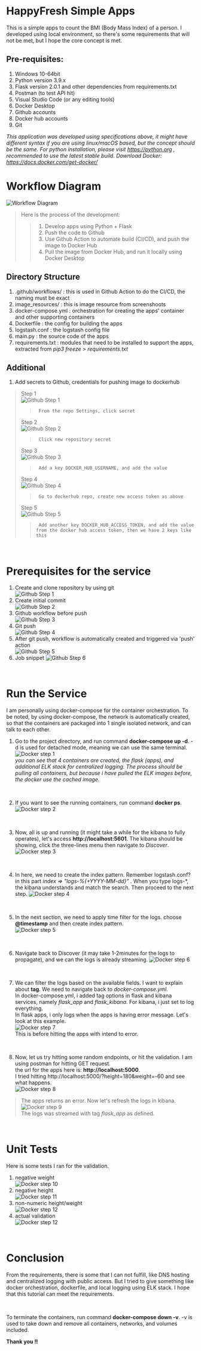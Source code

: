 # HappyFresh Simple Apps
This is a simple apps to count the BMI (Body Mass Index) of a person. I developed using local environment, so there's some requirements that will not be met, but I hope the core concept is met.

## Pre-requisites:
1. Windows 10-64bit
2. Python version 3.9.x
3. Flask version 2.0.1 and other dependencies from requirements.txt
4. Postman (to test API hit)
5. Visual Studio Code (or any editing tools)
6. Docker Desktop
7. Github accounts
8. Docker hub accounts
9. Git

<em>This application was developed using specifications above, it might have different syntax if you are using linux/macOS based, but the concept should be the same.</em>
<em>For python installation, please visit https://python.org , recommended to use the latest stable build.</em>
<em> Download Docker: https://docs.docker.com/get-docker/</em>

# Workflow Diagram
![Workflow Diagram](/image_resources/workflow.png)

> Here is the process of the development:
>> 1. Develop apps using Python + Flask
>> 2. Push the code to Github
>> 3. Use Github Action to automate build (CI/CD), and push the image to Docker Hub
>> 4. Pull the image from Docker Hub, and run it locally using Docker Desktop

## Directory Structure
1. .github/workflows/ : this is used in Github Action to do the CI/CD, the naming must be exact
2. image_resources/ : this is image resource from screenshoots
3. docker-compose.yml : orchestration for creating the apps' container and other supporting containers 
4. Dockerfile : the config for building the apps
5. logstash.conf : the logstash config file
6. main.py : the source code of the apps
7. requirements.txt : modules that need to be installed to support the apps, extracted from <em>pip3 freeze > requirements.txt</em>

## Additional
1. Add secrets to Github, credentials for pushing image to dockerhub
> Step 1  
    ![Github Step 1](/image_resources/secret_github.PNG)  
>>      From the repo Settings, click secret    
> Step 2  
    ![Github Step 2](/image_resources/secret_github_2.PNG)  
>>      Click new repository secret  
> Step 3  
    ![Github Step 3](/image_resources/secret_github_3.PNG)  
>>      Add a key DOCKER_HUB_USERNAME, and add the value  
> Step 4  
    ![Github Step 4](/image_resources/dockerhub_settings.PNG)  
>>      Go to dockerhub repo, create new access token as above
> Step 5  
    ![Github Step 5](/image_resources/secret_github_4.PNG)  
>>      Add another key DOCKER_HUB_ACCESS_TOKEN, and add the value from the docker hub access token, then we have 2 keys like this  
<br />

# Prerequisites for the service
1. Create and clone repository by using git  
![Github Step 1](/image_resources/git-1.PNG)  
2. Create initial commit  
![Github Step 2](/image_resources/git-2.PNG) 
3. Github workflow before push  
![Github Step 3](/image_resources/github-action0.PNG) 
4. Git push  
![Github Step 4](/image_resources/git-push.PNG) 
5. After git push, workflow is automatically created and triggered via 'push' action  
![Github Step 5](/image_resources/github-action1.PNG) 
6. Job snippet
![Github Step 6](/image_resources/github-action2.PNG) 

<br />

# Run the Service
I am personally using docker-compose for the container orchestration. To be noted, by using docker-compose, the network is automatically created, so that the containers are packaged into 1 single isolated network, and can talk to each other.  
1. Go to the project directory, and run command **docker-compose up -d**. -d is used for detached mode, meaning we can use the same terminal.  
![Docker step 1](/image_resources/docker1.PNG)  
<em> you can see that 4 containers are created, the flask (apps), and additional ELK stack for centralized logging. The process should be pulling all containers, but because i have pulled the ELK images before, the docker use the cached image.</em>  
<br />

2. If you want to see the running containers, run command **docker ps**.
![Docker step 2](/image_resources/docker2.PNG) 
<br />

3. Now, all is up and running (it might take a while for the kibana to fully operates), let's access **http://localhost:5601**. The kibana should be showing, click the three-lines menu then navigate to <em>Discover</em>.    
![Docker step 3](/image_resources/kibana.PNG)  
<br />

4. In here, we need to create the index pattern. Remember logstash.conf? in this part <em> index => "logs-%{+YYYY-MM-dd}" </em>. When you type logs-*, the kibana understands and match the search. Then proceed to the next step.
![Docker step 4](/image_resources/kibana2.PNG)  
<br />

5. In the next section, we need to apply time filter for the logs. choose **@timestamp** and then create index pattern.  
![Docker step 5](/image_resources/kibana3.PNG) 
<br />

6. Navigate back to Discover (it may take 1-2minutes for the logs to propagate), and we can the logs is already streaming.
![Docker step 6](/image_resources/kibana4.PNG) 
<br />

7. We can filter the logs based on the available fields. I want to explain about **tag**. We need to navigate back to <em>docker-compose.yml</em>.  
In docker-compose.yml, i added tag options in flask and kibana services, namely <em>flask_app</em> and <em>flask_kibana</em>. For kibana, i just set to log everything.  
In flask apps, i only logs when the apps is having error message. Let's look at this example.  
![Docker step 7](/image_resources/kibana5.PNG)  
This is before hitting the apps with intend to error.  
<br />

8. Now, let us try hitting some random endpoints, or hit the validation. I am using postman for hitting GET request.  
the url for the apps here is: **http://localhost:5000**.  
I tried hitting http://localhost:5000/?height=180&weight=-60 and see what happens.  
![Docker step 8](/image_resources/postman.PNG)  
> The apps returns an error. Now let's refresh the logs in kibana.  
![Docker step 9](/image_resources/kibana6.PNG)  
> The logs was streamed with tag <em>flask_app</em> as defined.  
<br />

# Unit Tests
Here is some tests I ran for the validation.  
1. negative weight  
![Docker step 10](/image_resources/postman.PNG)  
2. negative height  
![Docker step 11](/image_resources/postman2.PNG)  
3. non-numeric height/weight  
![Docker step 12](/image_resources/postman3.PNG)  
4. actual validation  
![Docker step 12](/image_resources/postman4.PNG)  
<br />

# Conclusion
<p> From the requirements, there is some that I can not fulfill, like DNS hosting and centralized logging with public access. But I tried to give something like docker orchestration, dockerfile, and local logging using ELK stack. I hope that this tutorial can meet the requirements.</p>  
<br />

To terminate the containers, run command **docker-compose down -v**. -v is used to take down and remove all containers, networks, and volumes included.  

**Thank you !!**
